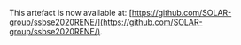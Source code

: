 This artefact is now available at: [https://github.com/SOLAR-group/ssbse2020RENE/](https://github.com/SOLAR-group/ssbse2020RENE/).
